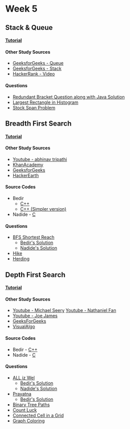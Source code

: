 # Week 5

## Stack & Queue

#### [Tutorial]()

#### Other Study Sources
- [GeeksforGeeks - Queue](https://www.geeksforgeeks.org/queue-set-1introduction-and-array-implementation/)
- [GeeksforGeeks - Stack](https://www.geeksforgeeks.org/stack-data-structure-introduction-program/)
- [HackerRank - Video](https://www.youtube.com/watch?v=wjI1WNcIntg)

#### Questions
- [Redundant Bracket Question along with Java Solution](https://github.com/rajat123456/Stacks-And-Queues/blob/master/Redundant%20Brackets%20Teaser.java)
- [Largest Rectangle in Histogram](https://leetcode.com/problems/largest-rectangle-in-histogram/description/)
- [Stock Span Problem](https://www.geeksforgeeks.org/the-stock-span-problem/)


## Breadth First Search

#### [Tutorial]()

#### Other Study Sources
- [Youtube - abhinav tripathi](https://www.youtube.com/watch?v=bIA8HEEUxZI)
- [KhanAcademy](https://www.khanacademy.org/computing/computer-science/algorithms/breadth-first-search/a/the-breadth-first-search-algorithm)
- [GeeksforGeeks](https://www.geeksforgeeks.org/breadth-first-traversal-for-a-graph/)
- [HackerEarth](https://www.hackerearth.com/practice/algorithms/graphs/breadth-first-search/tutorial/)
 
#### Source Codes
- Bedir 
	- [C++](https://github.com/BedirT/AlgorithmsL/blob/master/Algorithms/Graph/bfs.cpp)
	- [C++ (Simpler version)](https://github.com/BedirT/Algorithms_and_DS/blob/master/Algorithms/Graph/bfs_simple.cpp)	
- Nadide - [C](https://github.com/nadide/ACM-ICPC/blob/master/codes/graph_BFS.c)

#### Questions
- [BFS Shortest Reach](https://www.hackerrank.com/challenges/bfsshortreach)
	- [Bedir's Solution](https://github.com/BedirT/AlgorithmsL/blob/master/Problems/HackerRank/Algorithms/Graph%20Theory/Breadth%20First%20Search%20_%20Shortest%20Reach.cpp)
	- [Nadide's Solution](https://github.com/nadide/ACM-ICPC/blob/master/problems/hackerrank/graph/breadthFirstSearchShortestPath.c)
- [Hike](http://www.spoj.com/problems/HIKE/)
- [Herding](http://www.spoj.com/problems/HERDING/)



## Depth First Search

#### [Tutorial]()

#### Other Study Sources
- [Youtube - Michael Seery](https://www.youtube.com/watch?v=bkROCj-BTWE)   [Youtube - Nathaniel Fan](https://www.youtube.com/watch?v=mE_PCK0oFyo)
- [Youtube - Joe James](https://www.youtube.com/watch?v=tlPuVe5Otio)
- [GeeksForGeeks](http://www.geeksforgeeks.org/depth-first-traversal-for-a-graph/)
- [VisualAlgo](http://visualgo.net/dfsbfs)
 
#### Source Codes
- Bedir - [C++](https://github.com/BedirT/AlgorithmsL/blob/master/Algorithms/Graph/dfs.cpp)
- Nadide - [C](https://github.com/nadide/ACM-ICPC/blob/master/codes/graph_DFS.c)

#### Questions
- [ALL iz Wel](http://www.spoj.com/problems/ALLIZWEL/)
	- [Bedir's Solution](https://github.com/BedirT/AlgorithmsL/blob/master/Problems/Curriculum%20Q's/Week%205/ALLIZZWELL.cpp)
	- [Nadide's Solution](https://github.com/nadide/ACM-ICPC/blob/master/problems/spoj/X_allIzzWell.c)
- [Prayatna](http://www.spoj.com/problems/CAM5/)
	- [Bedir's Solution](https://github.com/BedirT/AlgorithmsL/blob/master/Problems/Curriculum%20Q's/Week%205/Prayatna.cpp)
- [Binary Tree Paths](https://leetcode.com/problems/binary-tree-paths/) 
- [Count Luck](https://www.hackerrank.com/challenges/count-luck)
- [Connected Cell in a Grid](https://www.hackerrank.com/challenges/connected-cell-in-a-grid)
- [Graph Coloring](http://codeforces.com/problemset/problem/662/B)

